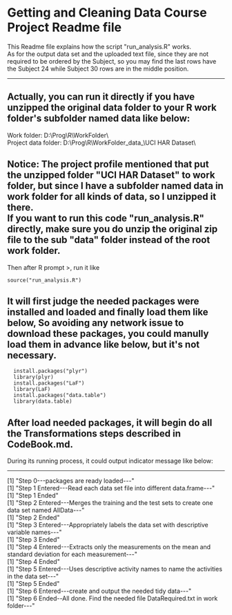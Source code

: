 Getting and Cleaning Data Course Project Readme file   
==================   
This Readme file explains how the script "run_analysis.R" works.   
As for the output data set and the uploaded text file, since they are not required to be ordered by the Subject, so you may find the last rows have the Subject 24 while Subject 30 rows are in the middle position.     
*******

Actually, you can run it directly if you have unzipped the original data folder to your R work folder's subfolder named data like below:   
-----------------------------------
Work folder: 				D:\Prog\R\WorkFolder\   
Project data folder:  	 D:\Prog\R\WorkFolder\_data_\UCI HAR Dataset\   
   
Notice: The project profile mentioned that put the unzipped folder "UCI HAR Dataset" to work folder, but since I have a subfolder named data in work folder for all kinds of data, so I unzipped it there.   
If you want to run this code "run_analysis.R" directly, make sure you do unzip the original zip file to the sub "data" folder instead of the root work folder.   
-----------------------------------

Then after R prompt >, run it like    
```
source("run_analysis.R")   
```
It will first judge the needed packages were installed and loaded and finally load them like below, So avoiding any network issue to download these packages, you could manully load them in advance like below, but it's not necessary.   
-----------------------------------
```
  install.packages("plyr")   
  library(plyr)   
  install.packages("LaF")   
  library(LaF)   
  install.packages("data.table")   
  library(data.table)   
```
After load needed packages, it will begin do all the Transformations steps described in CodeBook.md.   
-----------------------------------
During its running process, it could output indicator message like below:   
*******
[1] "Step 0---packages are ready loaded---"   
[1] "Step 1 Entered---Read each data set file into different data.frame---"   
[1] "Step 1 Ended"   
[1] "Step 2 Entered---Merges the training and the test sets to create one data set named AllData---"   
[1] "Step 2 Ended"   
[1] "Step 3 Entered---Appropriately labels the data set with descriptive variable names---"   
[1] "Step 3 Ended"   
[1] "Step 4 Entered---Extracts only the measurements on the mean and standard deviation for each measurement---"   
[1] "Step 4 Ended"   
[1] "Step 5 Entered---Uses descriptive activity names to name the activities in the data set---"   
[1] "Step 5 Ended"   
[1] "Step 6 Entered---create and output the needed tidy data---"   
[1] "Step 6 Ended--All done. Find the needed file DataRequired.txt in work folder---"   
   


   
